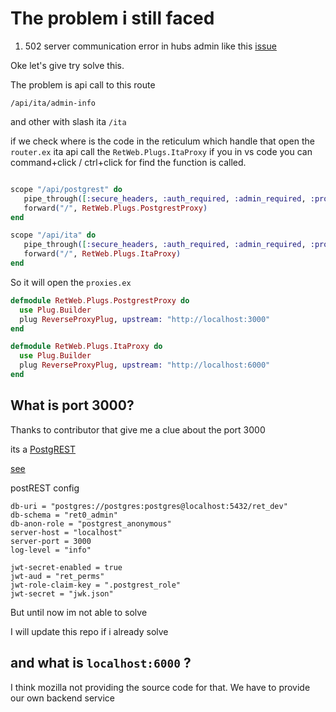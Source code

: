 # The problem i still faced

1. 502 server communication error in hubs admin like this [issue](https://github.com/mozilla/hubs/issues/4970#issue-1087523703)

Oke let's give try solve this.

The problem is api call to this route

`/api/ita/admin-info`

and other with slash ita `/ita`

if we check where is the code in the reticulum which handle that
open the `router.ex` ita api call the `RetWeb.Plugs.ItaProxy` if you in vs code you can command+click / ctrl+click for find the function is called.

```elixir

scope "/api/postgrest" do
   pipe_through([:secure_headers, :auth_required, :admin_required, :proxy_api])
   forward("/", RetWeb.Plugs.PostgrestProxy)
end

scope "/api/ita" do
   pipe_through([:secure_headers, :auth_required, :admin_required, :proxy_api])
   forward("/", RetWeb.Plugs.ItaProxy)
end

```

So it will open the `proxies.ex`

```elixir
defmodule RetWeb.Plugs.PostgrestProxy do
  use Plug.Builder
  plug ReverseProxyPlug, upstream: "http://localhost:3000"
end

defmodule RetWeb.Plugs.ItaProxy do
  use Plug.Builder
  plug ReverseProxyPlug, upstream: "http://localhost:6000"
end
```

## What is port 3000?

Thanks to contributor that give me a clue about the port 3000

its a [PostgREST](https://postgrest.org/en/stable/index.html)

[see](https://github.com/mozilla/hubs-ops/blob/master/ansible/roles/postgrest/templates/postgrest.toml.j2)

postREST config 

```
db-uri = "postgres://postgres:postgres@localhost:5432/ret_dev"
db-schema = "ret0_admin"
db-anon-role = "postgrest_anonymous"
server-host = "localhost"
server-port = 3000
log-level = "info"

jwt-secret-enabled = true
jwt-aud = "ret_perms"
jwt-role-claim-key = ".postgrest_role"
jwt-secret = "jwk.json"
```

But until now im not able to solve

I will update this repo if i already solve


## and what is `localhost:6000` ? 

I think mozilla not providing the source code for that. We have to provide our own backend service


